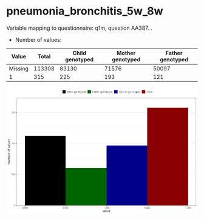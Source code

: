 # pneumonia_bronchitis_5w_8w
Variable mapping to questionnaire: q1m, question AA387.
.
- Number of values:

| Value | Total | Child genotyped | Mother genotyped | Father genotyped |
| ----- | ----- | --------------- | ---------------- | ---------------- |
| Missing | 113308 | 83130 | 71576 | 50097 |
| 1 | 315 | 225 | 193 |121 |



![](pneumonia_bronchitis_5w_8w_n.png)



